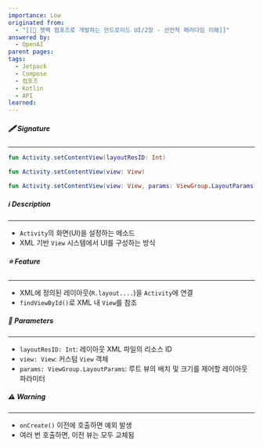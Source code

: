 ```yaml
---
importance: Low
originated from:
  - "[[📘 젯팩 컴포즈로 개발하는 안드로이드 UI/2장 - 선언적 패러다임 이해]]"
answered by:
  - OpenAI
parent pages:
tags:
  - Jetpack
  - Compose
  - 컴포즈
  - Kotlin
  - API
learned:
---
```

##### 🖋️ Signature
---
```Kotlin
fun Activity.setContentView(layoutResID: Int)
```

```Kotlin
fun Activity.setContentView(view: View)
```

```Kotlin
fun Activity.setContentView(view: View, params: ViewGroup.LayoutParams)
```

##### ℹ️ Description
---
- `Activity`의 화면(UI)을 설정하는 메소드
- XML 기반 `View` 시스템에서 UI를 구성하는 방식

##### ⭐️ Feature
---
- XML에 정의된 레이아웃(`R.layout....`)을 `Activity`에 연결
- `findViewById()`로 XML 내 `View`를 참조

##### 🧩 Parameters
---
- `layoutResID: Int`: 레이아웃 XML 파일의 리소스 ID
- `view: View`: 커스텀 `View` 객체
- `params: ViewGroup.LayoutParams`: 루트 뷰의 배치 및 크기를 제어할 레이아웃 파라미터

##### ⚠️ Warning
---
- `onCreate()` 이전에 호출하면 예외 발생
- 여러 번 호출하면, 이전 뷰는 모두 교체됨


